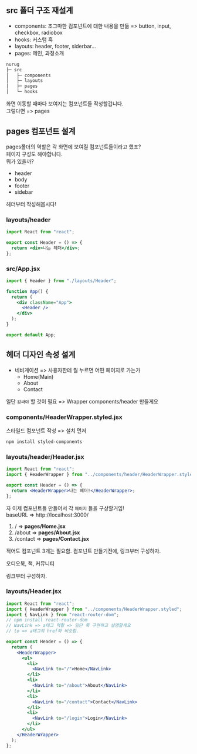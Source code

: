 ## src 폴더 구조 재설계

- components: 조그마한 컴포넌트에 대한 내용을 만듦
  => button, input, checkbox, radiobox
- hooks: 커스텀 훅
- layouts: header, footer, siderbar...
- pages: 메인, 과정소개

```sh
nurug
├─ src
│   ├─ components
│   ├─ layouts
│   ├─ pages
│   └─ hooks
```

화면 이동할 때마다 보여지는 컴포넌트들 작성할겁니다.  
그렇다면 => pages

## pages 컴포넌트 설계

pages폴더의 역할은 각 화면에 보여질 컴포넌트들이라고 했죠?  
페이지 구성도 해야합니다.  
뭐가 있을까?

- header
- body
- footer
- sidebar

헤더부터 작성해봅시다!

### layouts/header

```jsx
import React from "react";

export const Header = () => {
  return <div>나는 헤더</div>;
};
```

### src/App.jsx

```jsx
import { Header } from "./layouts/Header";

function App() {
  return (
    <div className="App">
      <Header />
    </div>
  );
}

export default App;
```

## 헤더 디자인 속성 설계

- 네비게이션 => 사용자한테 뭘 누르면 어떤 페이지로 가는가
  - Home(Main)
  - About
  - Contact

일단 `감싸야` 할 것이 필요 => Wrapper
components/header 만들게요

### components/HeaderWrapper.styled.jsx

스타일드 컴포넌트 작성 => 설치 먼저

```sh
npm install styled-components
```

### layouts/header/Header.jsx

```jsx
import React from "react";
import { HeaderWrapper } from "../components/header/HeaderWrapper.styled";

export const Header = () => {
  return <HeaderWrapper>나는 헤더!</HeaderWrapper>;
};
```

자 이제 컴포넌트들 만들어서 각 `페이지` 들을 구상할거임!  
baseURL => http://localhost:3000/

1. / => **pages/Home.jsx**
2. /about => **pages/About.jsx**
3. /contact => **pages/Contact.jsx**

적어도 컴포넌트 3개는 필요함.
컴포넌트 만들기전에, 링크부터 구성하자.

오디오북, 책, 커뮤니티

링크부터 구성하자.

### layouts/Header.jsx

```jsx
import React from "react";
import { HeaderWrapper } from "../components/HeaderWrapper.styled";
import { NavLink } from "react-router-dom";
// npm install react-router-dom
// NavLink => a태그 역할 => 일단 쭉 구현하고 설명할게요
// to => a태그의 href와 비슷함.

export const Header = () => {
  return (
    <HeaderWrapper>
      <ul>
        <li>
          <NavLink to="/">Home</NavLink>
        </li>
        <li>
          <NavLink to="/about">About</NavLink>
        </li>
        <li>
          <NavLink to="/contact">Contact</NavLink>
        </li>
        <li>
          <NavLink to="/login">Login</NavLink>
        </li>
      </ul>
    </HeaderWrapper>
  );
};
```
